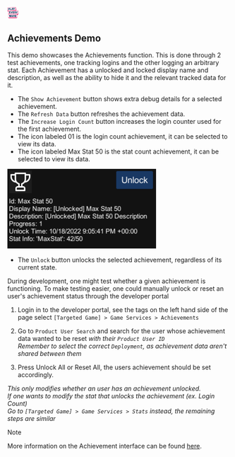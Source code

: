 <a href="/readme.md"><img src="/docs/images/PlayEveryWareLogo.gif" alt="README.md" width="5%"/></a>

## **Achievements Demo**
This demo showcases the Achievements function. This is done through 2 test achievements, one tracking logins and the other logging an arbitrary stat. Each Achievement has a unlocked and locked display name and description, as well as the ability to hide it and the relevant tracked data for it.
- The ``Show Achievement`` button shows extra debug details for a selected achievement.
- The ``Refresh Data`` button refreshes the achievement data.
- The ``Increase Login Count`` button increases the login counter used for the first achievement.
- The icon labeled 01 is the login count achievement, it can be selected to view its data.
- The icon labeled Max Stat 50 is the stat count achievement, it can be selected to view its data.

![Achievement Data](../images/eos_sdk_achievements_data.png)

- The ``Unlock`` button unlocks the selected achievement, regardless of its current state.


During development, one might test whether a given achievement is functioning.
To make testing easier, one could manually unlock or reset an user's achievement status through the developer portal

1.  Login in to the developer portal, see the tags on the left hand side of the page
    select `[Targeted Game] > Game Services > Achievements`  

    
2.  Go to `Product User Search` and search for the user whose achievement data wanted to be reset *with their `Product User ID`*  
    *Remember to select the correct `Deployment`, as achievement data aren't shared between them*
    
3.  Press Unlock All or Reset All, the users achievement should be set accordingly.

*This only modifies whether an user has an achievement unlocked.*  
*If one wants to modify the stat that unlocks the achievement (ex. Login Count)*  
*Go to `[Targeted Game] > Game Services > Stats` instead, the remaining steps are similar*

> [!NOTE]
> More information on the Achievement interface can be found [here](https://dev.epicgames.com/docs/game-services/achievements).